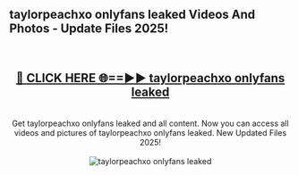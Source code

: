 <h2>taylorpeachxo onlyfans leaked Videos And Photos - Update Files 2025!</h2>
<br>
<div align="center">
<h2><a href="https://linkcuts.com/hfmhzwbr" rel="nofollow">🔴 CLICK HERE 🌐==►► taylorpeachxo onlyfans leaked</a></h2>
<br>
Get taylorpeachxo onlyfans leaked and all content. Now you can access all videos and pictures of taylorpeachxo onlyfans leaked. New Updated Files 2025!
<br>
<br>
<a href="https://linkcuts.com/hfmhzwbr" rel="nofollow" data-target="animated-image.originalLink"><img src="https://i.ibb.co.com/WyWwxjT/player-gif2.gif" alt="taylorpeachxo onlyfans leaked" style="max-width: 100%; display: inline-block;" data-target="animated-image.originalImage"></a>
</div>
<br>